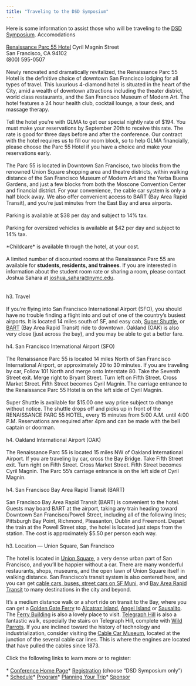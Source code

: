 ```yaml
---
title: "Traveling to the DSD Symposium"
---
```


Here is some information to assist those who will be traveling to the [<span class="caps">DSD</span> Symposium][1]. Accomodations<br><br>[Renaissance Parc 55 Hotel][2] Cyril Magnin Street<br>San Francisco, CA 94102<br>(800) 595-0507<br><br>Newly renovated and dramatically revitalized, the Renaissance Parc 55 Hotel is the definitive choice of downtown San Francisco lodging for all types of travel. This luxurious 4-diamond hotel is situated in the heart of the City, amid a wealth of downtown attractions including the theater district, world class restaurants, and the San Francisco Museum of Modern Art. The hotel features a 24 hour health club, cocktail lounge, a tour desk, and massage therapy.<br><br>Tell the hotel you&#8217;re with <span class="caps">GLMA</span> to get our special nightly rate of $194. You must make your reservations by September 20th to receive this rate. The rate is good for three days before and after the conference. Our contract with the hotel requires us to fill our room block, so to help <span class="caps">GLMA</span> financially, please choose the Parc 55 Hotel if you have a choice and make your reservations early.<br><br>The Parc 55 is located in Downtown San Francisco, two blocks from the renowned Union Square shopping area and theatre districts, within walking distance of the San Francisco Museum of Modern Art and the Yerba Buena Gardens, and just a few blocks from both the Moscone Convention Center and financial district. For your convenience, the cable car system is only a half block away. We also offer convenient access to <span class="caps">BART</span> (Bay Area Rapid Transit), and you&#8217;re just minutes from the East Bay and area airports. <br><br>Parking is available at $38 per day and subject to 14% tax. <br><br>Parking for oversized vehicles is available at $42 per day and subject to 14% tax.<br><br>\*Childcare\* is available through the hotel, at your cost.<br><br>A limited number of discounted rooms at the Renaissance Parc 55 are available for **students, residents, and trainees**. If you are interested in information about the student room rate or sharing a room, please contact Joshua Sahara at joshua_sahara@nymc.edu.<br><br><br>h3. Travel<br><br>If you&#8217;re flying into San Francisco International Airport (<span class="caps">SFO</span>), you should have no trouble finding a flight into and out of one of the country&#8217;s busiest airports. It is located 14 miles south of SF, and easy cab, [Super Shuttle][3], or [<span class="caps">BART</span>][4] (Bay Area Rapid Transit) ride to downtown. Oakland (<span class="caps">OAK</span>) is also very close (just across the bay), and you may be able to get a better fare.<br><br>h4. San Francisco International Airport (<span class="caps">SFO</span>)<br><br>The Renaissance Parc 55 is located 14 miles North of San Francisco International Airport, or approximately 20 to 30 minutes. If you are traveling by car, Follow 101 North and merge onto Interstate 80. Take the Seventh Street exit. Merge right to Bryant Street. Turn left on Fifth Street. Cross Market Street. Fifth Street becomes Cyril Magnin. The carriage entrance to the Renaissance Parc 55 Hotel is on the left side of Cyril Magnin. <br><br>Super Shuttle is available for $15.00 one way price subject to change without notice. The shuttle drops off and picks up in front of the <span class="caps">RENAISSANCE</span> <span class="caps">PARC</span> 55 <span class="caps">HOTEL</span>, every 15 minutes from 5:00 A.M. until 4:00 P.M. Reservations are required after 4pm and can be made with the bell captain or doorman.<br><br>h4. Oakland International Airport (<span class="caps">OAK</span>) <br><br>The Renaissance Parc 55 is located 15 miles NW of Oakland International Airport. If you are traveling by car, cross the Bay Bridge. Take Fifth Street exit. Turn right on Fifth Street. Cross Market Street. Fifth Street becomes Cyril Magnin. The Parc 55&#8217;s carriage entrance is on the left side of Cyril Magnin.<br><br>h4. San Francisco Bay Area Rapid Transit (<span class="caps">BART</span>) <br><br>San Francisco Bay Area Rapid Transit (<span class="caps">BART</span>) is convenient to the hotel. Guests may board <span class="caps">BART</span> at the airport, taking any train heading toward Downtown San Francisco/Powell Street, including all of the following lines; Pittsburgh Bay Point, Richmond, Pleasanton, Dublin and Freemont. Depart the train at the Powell Street stop, the hotel is located just steps from the station. The cost is approximately $5.50 per person each way.<br><br>h3. Location &#8212; Union Square, San Francisco<br><br>The hotel is located in [Union Square][5], a very dense urban part of San Francisco, and you&#8217;ll be happier without a car. There are many wonderful restaurants, shops, museums, and the open lawn of Union Square itself in walking distance. San Francisco&#8217;s transit system is also centered here, and you can get [cable cars, buses, street cars on SF Muni][6], and [Bay Area Rapid Transit][7] to many destinations in the city and beyond.<br><br>It&#8217;s a medium distance walk or a short ride on transit to the Bay, where you can get a [Golden Gate Ferry][8] to [Alcatraz Island][9], [Angel Island][10] or [Sausalito][11]. The [Ferry Building][12] is also a lovely place to visit. [Telegraph Hill][13] is also a fantastic walk, especially the stairs on Telegraph Hill, complete with [Wild Parrots][14]. If you are inclined toward the history of technology and industrialization, consider visiting the [Cable Car Museum][15], located at the junction of the several cable car lines. This is where the engines are located that have pulled the cables since 1873.<br><br>Click the following links to learn more or to register:<br><br>* [Conference Home Page][16]* [Registration][17] (choose &#8220;<span class="caps">DSD</span> Symposium only&#8221;)<br>* [Schedule][18]* [Program][19]* [Planning Your Trip][20]* [Sponsor][21]

 [1]: /dsdsymposium2006.h3
 [2]: http://www.parc55hotel.com/55
 [3]: http://www.supershuttle.com/htm/cities/sfo.htm
 [4]: http://www.bart.gov/index.asp
 [5]: http://en.wikipedia.org/wiki/Union_Square%2C_San_Francisco%2C_California
 [6]: http://www.sfmuni.com/cms/mms/home/home50.htm
 [7]: http://www.bart.gov/index.asp "BART"
 [8]: http://goldengateferry.org
 [9]: http://www.nps.gov/alcatraz/
 [10]: http://www.parks.ca.gov/?page_id=468
 [11]: http://en.wikipedia.org/wiki/Sausalito
 [12]: http://www.ferrybuildingmarketplace.com/
 [13]: http://www.inetours.com/Pages/SFNbrhds/Coit_Tower.html
 [14]: http://www.markbittner.net/parrots_central.html
 [15]: http://www.cablecarmuseum.org/
 [16]: /dsdsymposium2006/
 [17]: /dsdsymposium2006/register
 [18]: /dsdsymposium2006/schedule
 [19]: /dsdsymposium2006/program
 [20]: /dsdsymposium2006/travel
 [21]: /dsdsymposium2006/sponsor